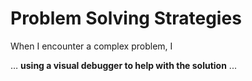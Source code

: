 # Problem Solving Strategies

When I encounter a complex problem, I

… **using a visual debugger to help with the solution** ...
